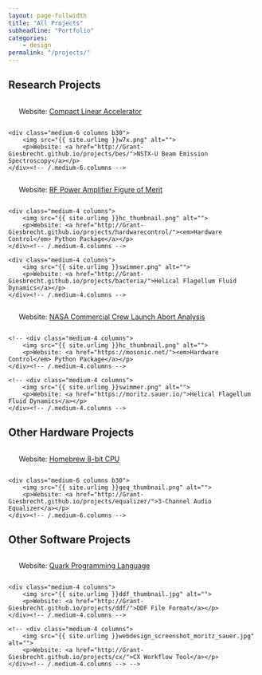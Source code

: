 ```yaml
---
layout: page-fullwidth
title: "All Projects"
subheadline: "Portfolio"
categories:
    - design
permalink: "/projects/"
---
```

<!--more-->

## Research Projects

<div class="row t60">
    <div class="medium-6 columns b30">
        <img src="{{ site.urlimg }}mems_rf.png" alt="">
        <p>Website: <a href="http://Grant-Giesbrecht.github.io/projects/meqalac/">Compact Linear Accelerator</a></p>
    </div><!-- /.medium-6.columns -->

    <div class="medium-6 columns b30">
        <img src="{{ site.urlimg }}w7x.png" alt="">
        <p>Website: <a href="http://Grant-Giesbrecht.github.io/projects/bes/">NSTX-U Beam Emission Spectroscopy</a></p>
    </div><!-- /.medium-6.columns -->
</div><!-- /.row -->

<div class="row t30">
    <div class="medium-4 columns">
        <img src="{{ site.urlimg }}fom.png" alt="">
        <p>Website: <a href="http://Grant-Giesbrecht.github.io/projects/fom/">RF Power Amplifier Figure of Merit</a></p>
    </div><!-- /.medium-4.columns -->

    <div class="medium-4 columns">
        <img src="{{ site.urlimg }}hc_thumbnail.png" alt="">
        <p>Website: <a href="http://Grant-Giesbrecht.github.io/projects/hardwarecontrol/"><em>Hardware Control</em> Python Package</a></p>
    </div><!-- /.medium-4.columns -->

    <div class="medium-4 columns">
        <img src="{{ site.urlimg }}swimmer.png" alt="">
        <p>Website: <a href="http://Grant-Giesbrecht.github.io/projects/bacteria/">Helical Flagellum Fluid Dynamics</a></p>
    </div><!-- /.medium-4.columns -->
</div><!-- /.row -->

<div class="row t30">
    <div class="medium-4 columns">
        <img src="{{ site.urlimg }}nasa_thumbnail.png" alt="">
        <p>Website: <a href="http://Grant-Giesbrecht.github.io/projects/nasa/">NASA Commercial Crew Launch Abort Analysis</a></p>
    </div><!-- /.medium-4.columns -->

    <!-- <div class="medium-4 columns">
        <img src="{{ site.urlimg }}hc_thumbnail.png" alt="">
        <p>Website: <a href="https://mosonic.net/"><em>Hardware Control</em> Python Package</a></p>
    </div><!-- /.medium-4.columns -->

    <!-- <div class="medium-4 columns">
        <img src="{{ site.urlimg }}swimmer.png" alt="">
        <p>Website: <a href="https://moritz.sauer.io/">Helical Flagellum Fluid Dynamics</a></p>
    </div><!-- /.medium-4.columns -->
</div><!-- /.row -->

## Other Hardware Projects

<div class="row t60">
    <div class="medium-6 columns b30">
        <img src="{{ site.urlimg }}blinken_thumbnail.png" alt="">
        <p>Website: <a href="http://Grant-Giesbrecht.github.io/projects/blinkenrechner/">Homebrew 8-bit CPU</a></p>
    </div><!-- /.medium-6.columns -->

    <div class="medium-6 columns b30">
        <img src="{{ site.urlimg }}geq_thumbnail.png" alt="">
        <p>Website: <a href="http://Grant-Giesbrecht.github.io/projects/equalizer/">3-Channel Audio Equalizer</a></p>
    </div><!-- /.medium-6.columns -->
</div><!-- /.row -->

## Other Software Projects

<div class="row t30">
    <div class="medium-4 columns">
        <img src="{{ site.urlimg }}quark_thumbnail.png" alt="">
        <p>Website: <a href="http://Grant-Giesbrecht.github.io/projects/quark/">Quark Programming Language</a></p>
    </div><!-- /.medium-4.columns -->

    <div class="medium-4 columns">
        <img src="{{ site.urlimg }}ddf_thumbnail.jpg" alt="">
        <p>Website: <a href="http://Grant-Giesbrecht.github.io/projects/ddf/">DDF File Format</a></p>
    </div><!-- /.medium-4.columns -->

    <!-- <div class="medium-4 columns">
        <img src="{{ site.urlimg }}webdesign_screenshot_moritz_sauer.jpg" alt="">
        <p>Website: <a href="http://Grant-Giesbrecht.github.io/projects/cx/">CX Workflow Tool</a></p>
    </div><!-- /.medium-4.columns --> -->
</div><!-- /.row -->
